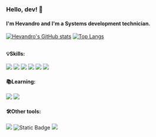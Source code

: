 <!--
### Olá, dev! 👋
Eu sou o Hevandro.

<img align="center" height="50" width="60" src="https://images.emojiterra.com/twitter/v14.0/512px/1f1ea-1f1f8.png" alt="Espanhol"> Iniciante<br>

**hevandrohelio/hevandrohelio** is a ✨ _special_ ✨ repository because its `README.md` (this file) appears on your GitHub profile.

Here are some ideas to get you started:

- 🔭 Atualmente eu não trabalho (procurando primeiro emprego)
- 📚 Estou aprendendo Desenvolvimento Web e Python
- 🌐 Sei programar em:
-->
### Hello, dev! 👋
#### I'm Hevandro and I'm a Systems development technician.


[![Hevandro's GitHub stats](https://github-readme-stats.vercel.app/api?username=hevandrohelio&show_icons=true&theme=tokyonight)](https://github.com/hevandrohelio/)
[![Top Langs](https://github-readme-stats.vercel.app/api/top-langs/?username=hevandrohelio&layout=compact&theme=tokyonight)](https://github.com/hevandrohelio/)
<!--<a href="https://github.com/hevandrohelio">
<img height="180em" src="https://github-readme-stats.vercel.app/api?username=hevandrohelio&show_icons=true&theme=tokyonight" alt="GitHub Stats"&include_all_commits=true&count_private=true"></a>
<a href="https://github.com/hevandrohelio"><img src="https://github-readme-stats.vercel.app/api/top-langs/?username=hevandrohelio&layout=compact&theme=tokyonight" alt"languages"/></a>-->
<!--<img src="https://count.getloli.com/get/@hevandrohelio?theme=asoul" alt="animecounter"/>-->
<!--<img src="https://moe-counter.anjiurine.top/get/@hevandrohelio?theme=asoul" alt="count" />-->
<!--<img src="https://count.getloli.com/get/@:hevandrohelio?theme=asoul" alt="animecounter" />-->

##

#### 💡Skills:
![](https://img.shields.io/badge/-HTML5-E34F26?style=flat-square&logo=html5&logoColor=white)
![](https://img.shields.io/badge/-CSS3-1572B6?style=flat-square&logo=css3&logoColor=white)
![](https://img.shields.io/badge/-Python-green?style=flat-square&logo=python&logoColor=white)
![](https://img.shields.io/badge/-Java-red?style=flat-square&logo=openjdk&logoColor=white)
[![](https://img.shields.io/badge/-MySql-blue?style=flat-square&logo=mysql&logoColor=white)](https://www.mysql.com/)
[![](https://img.shields.io/badge/Git-f05032?style=flat-square&logo=git&logoColor=white)](https://git-scm.com/)

#### 📚Learning:
[![](https://img.shields.io/badge/-PHP-purple?style=flat-square&logo=php&logoColor=white)](https://www.php.net/)
![](https://img.shields.io/badge/-JavaScript-yellow?style=flat-square&logo=javascript&logoColor=white)
<!--[![](https://img.shields.io/badge/KDE_neon-33aadd?style=flat-square&logo=linux&logoColor=ffffff)](https://neon.kde.org/)-->

#### 🛠Other tools:
[![](https://img.shields.io/badge/Windows-11-2376bc?style=flat-square&logo=windows&logoColor=ffffff)](https://www.microsoft.com/pt-br/software-download/windows10)
![Static Badge](https://img.shields.io/badge/Parrot-Linux-%23007EC6?style=flat-square&logo=linux&logoColor=white&link=https%3A%2F%2Fparrotsec.org%2F)
[![](https://img.shields.io/badge/IDE-Visual%20Studio%20Code-blue?style=flat-square&logo=visual-studio-code&logoColor=ffffff)](https://code.visualstudio.com/)
